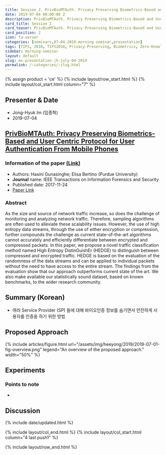 ```yaml
---
title: Session 2. PrivBioMTAuth. Privacy Preserving Biometrics-Based and User Centric Protocol for User Authentication From Mobile Phones
date: 2019-07-04 00:00:00 Z
description: PrivBioMTAuth. Privacy Preserving Biometrics-Based and User Centric Protocol for User Authentication From Mobile Phones
card_title: Session 2
card_teaser: PrivBioMTAuth. Privacy Preserving Biometrics-Based and User Centric Protocol for User Authentication From Mobile Phones
card_position: 2
icon: fa-server
categories: [seminars,07-04-2019-morning-seminar,presentation]
tags: [TIFS, 2018, TIFS2018, Privacy-Preserving, Biometrics, Zero-Knowledge, Proof-Of-Knowledge, Key-Derivation]
sidebar: morning-seminar
layout: default
slug: ms-presentation-jh-july-04-2019
permalink: /:categories/:slug.html
---
```


{% assign product = 'ce' %}
{% include layout/row_start.html %}
{% include layout/col_start.html column="7" %}

## Presenter & Date
+ Jong-Hyuk Im (임종혁)
+ 2019-07-04

## [PrivBioMTAuth: Privacy Preserving Biometrics-Based and User Centric Protocol for User Authentication From Mobile Phones](https://inhaucs.github.io/seminars/07-01-2019-morning-seminar/presentation/ms-presentation-hy-july-01-2019.html)

### Information of the paper [(Link)](https://ieeexplore.ieee.org/document/8691576)
+ Authors: Hasini Gunasinghe; Elisa Bertino (Purdue University)
+ **Journal** name: IEEE Transactions on Information Forensics and Security
+ Published date: 2017-11-24 
+ [Paper Link](https://ieeexplore.ieee.org/stamp/stamp.jsp?tp=&arnumber=8119873)


### Abstract
As the size and source of network traffic increase, so does the challenge of monitoring and analyzing network traffic. Therefore, sampling algorithms are often used to alleviate these scalability issues. However, the use of high entropy data streams, through the use of either encryption or compression, further compounds the challenge as current state-of-the-art algorithms cannot accurately and efficiently differentiate between encrypted and compressed packets. In this paper, we propose a novel traffic classification method named High Entropy DistinGuishEr (HEDGE) to distinguish between compressed and encrypted traffic. HEDGE is based on the evaluation of the randomness of the data streams and can be applied to individual packets without the need to have access to the entire stream. The findings from the evaluation show that our approach outperforms current state of the art. We also make available our statistically sound dataset, based on known benchmarks, to the wider research community.


## Summary (Korean)

+ 여러 Service Provider (SP) 들에 대해 바이오인증 정보를 숨기면서 안전하게 사용자를 인증을 하기 위한 방법



## Proposed Approach
{% include articles/figure.html url="/assets/img/heeyong/2019/2019-07-01-fig-overview.png" legend="An overview of the proposed approach." width="50%" %}




## Experiments


### Points to note
+ 

## Discussion


{% include date/updated.html %}

{% include layout/col_end.html %}
{% include layout/col_start.html column="4 last push1" %}

{% include layout/row_end.html %}
